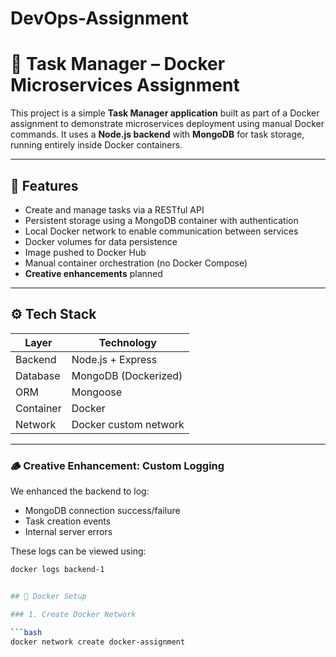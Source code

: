 # DevOps-Assignment
# 🧰 Task Manager – Docker Microservices Assignment

This project is a simple **Task Manager application** built as part of a Docker assignment to demonstrate microservices deployment using manual Docker commands. It uses a **Node.js backend** with **MongoDB** for task storage, running entirely inside Docker containers.

---

## 📌 Features

- Create and manage tasks via a RESTful API
- Persistent storage using a MongoDB container with authentication
- Local Docker network to enable communication between services
- Docker volumes for data persistence
- Image pushed to Docker Hub
- Manual container orchestration (no Docker Compose)
- **Creative enhancements** planned

---

## ⚙️ Tech Stack

| Layer     | Technology             |
|-----------|------------------------|
| Backend   | Node.js + Express      |
| Database  | MongoDB (Dockerized)   |
| ORM       | Mongoose               |
| Container | Docker                 |
| Network   | Docker custom network  |

---

### 🪵 Creative Enhancement: Custom Logging

We enhanced the backend to log:
- MongoDB connection success/failure
- Task creation events
- Internal server errors

These logs can be viewed using:

```bash
docker logs backend-1


## 🐳 Docker Setup

### 1. Create Docker Network

```bash
docker network create docker-assignment
